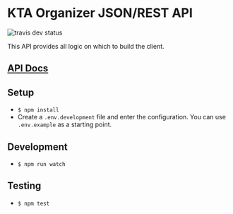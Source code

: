 # KTA Organizer JSON/REST API
![travis dev status](https://travis-ci.org/KTA-Organizer/Organizer-API.svg?branch=dev)

This API provides all logic on which to build the client.

## [API Docs](API.md)

## Setup
- `$ npm install`
- Create a `.env.development` file and enter the configuration. You can use `.env.example` as a starting point.

## Development
- `$ npm run watch`

## Testing
- `$ npm test`